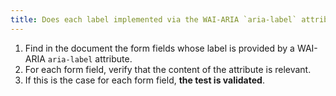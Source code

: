 ```yaml
---
title: Does each label implemented via the WAI-ARIA `aria-label` attribute allow us to know the exact function of the [form field](#form-input-field) with which it is associated?
---
```


1. Find in the document the form fields whose label is provided by a WAI-ARIA `aria-label` attribute.
2. For each form field, verify that the content of the attribute is relevant.
3. If this is the case for each form field, **the test is validated**.
